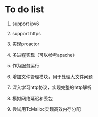 # To do list

1. support ipv6

2. support https

3. 实现proactor

4. 多进程实现（可以参考apache）

5. 作为服务运行

6. 增加文件管理模块，用于处理大文件问题

7. 深入学习http协议，实现完整的http解析

8. 模拟网络延迟和丢包

9. 尝试用TcMalloc实现高效内存分配

